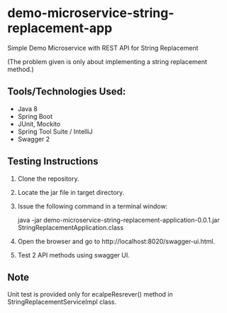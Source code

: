 # demo-microservice-string-replacement-app

Simple Demo Microservice with REST API for String Replacement

(The problem given is only about implementing a string replacement method.)

## Tools/Technologies Used:

* Java 8
* Spring Boot
* JUnit, Mockito
* Spring Tool Suite / IntelliJ
* Swagger 2

## Testing Instructions

1. Clone the repository.

2. Locate the jar file in target directory.

3. Issue the following command in a terminal window:

    java -jar demo-microservice-string-replacement-application-0.0.1.jar StringReplacementApplication.class
    
4. Open the browser and go to http://localhost:8020/swagger-ui.html.

5. Test 2 API methods using swagger UI.

## Note

Unit test is provided only for ecalpeResrever() method in StringReplacementServiceImpl class.
